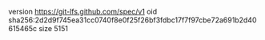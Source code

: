 version https://git-lfs.github.com/spec/v1
oid sha256:2d2d9f745ea31cc0740f8e0f25f26bf3fdbc17f7f97cbe72a691b2d40615465c
size 5151
